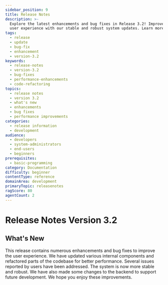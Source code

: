 ```yaml
---
sidebar_position: 9
title: Release Notes
description: >-
  Explore the latest enhancements and bug fixes in Release 3.2! Improve your
  user experience with our stable and robust system updates. Learn more now!
tags:
  - release
  - update
  - bug-fix
  - enhancement
  - version-3.2
keywords:
  - release-notes
  - version-3.2
  - bug-fixes
  - performance-enhancements
  - code-refactoring
topics:
  - release notes
  - version 3.2
  - what's new
  - enhancements
  - bug fixes
  - performance improvements
categories:
  - release information
  - development
audience:
  - developers
  - system-administrators
  - end-users
  - beginners
prerequisites:
  - basic-programming
category: Documentation
difficulty: beginner
contentType: reference
domainArea: development
primaryTopic: releasenotes
ragScore: 80
agentCount: 2
---
```


# Release Notes Version 3.2

## What's New

This release contains numerous enhancements and bug fixes to improve the user experience. We have updated various internal components and refactored parts of the codebase for better performance. Several issues reported by users have been addressed. The system is now more stable and robust. We have also made some changes to the backend to support future development. We hope you enjoy these improvements.
